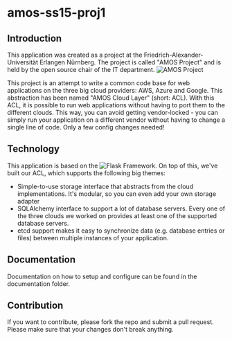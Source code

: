 amos-ss15-proj1
===============

Introduction
------------

This application was created as a project at the Friedrich-Alexander-Universität Erlangen Nürnberg. The project is called "AMOS Project" and is held by the open source chair of the IT department.
![AMOS Project](http://osr.cs.fau.de/teaching/ss2015/amos/)

This project is an attempt to write a common code base for web applications on the three big cloud providers: AWS, Azure and Google.
This abstraction has been named "AMOS Cloud Layer" (short: ACL). With this ACL, it is possible to run web applications without having to port them to the different clouds.
This way, you can avoid getting vendor-locked - you can simply run your application on a different vendor without having to change a single line of code. Only a few config changes needed!

Technology
----------

This application is based on the ![Flask Framework](http://flask.pocoo.org/). On top of this, we've built our ACL, which supports the following big themes:

* Simple-to-use storage interface that abstracts from the cloud implementations. It's modular, so you can even add your own storage adapter
* SQLAlchemy interface to support a lot of database servers. Every one of the three clouds we worked on provides at least one of the supported database servers.
* etcd support makes it easy to synchronize data (e.g. database entries or files) between multiple instances of your application.

Documentation
-------------

Documentation on how to setup and configure can be found in the documentation folder.

Contribution
------------

If you want to contribute, please fork the repo and submit a pull request. Please make sure that your changes don't break anything.
